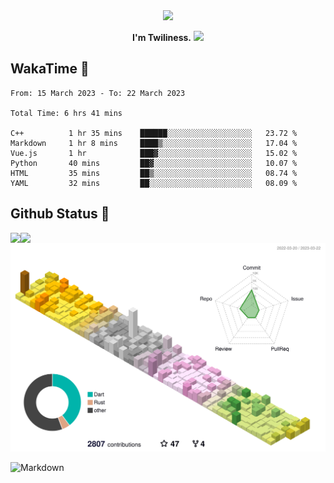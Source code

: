 <div align="center">
<img src="https://images.weserv.nl/?url=avatars.githubusercontent.com/u/10475770?v=4&h=360&w=360&fit=cover&mask=circle&maxage=7d"/>
</div>

<div align="center">

**I'm Twiliness.** <a href="https://github.com/DarkHighness"><img src="https://media.giphy.com/media/hvRJCLFzcasrR4ia7z/giphy.gif" width="5%"></a>

</div>

## WakaTime 🧐

<!--START_SECTION:waka-->

```text
From: 15 March 2023 - To: 22 March 2023

Total Time: 6 hrs 41 mins

C++          1 hr 35 mins    ██████░░░░░░░░░░░░░░░░░░░   23.72 %
Markdown     1 hr 8 mins     ████▒░░░░░░░░░░░░░░░░░░░░   17.04 %
Vue.js       1 hr            ███▓░░░░░░░░░░░░░░░░░░░░░   15.02 %
Python       40 mins         ██▓░░░░░░░░░░░░░░░░░░░░░░   10.07 %
HTML         35 mins         ██▒░░░░░░░░░░░░░░░░░░░░░░   08.74 %
YAML         32 mins         ██░░░░░░░░░░░░░░░░░░░░░░░   08.09 %
```

<!--END_SECTION:waka-->

## Github Status 🥰

<div> 
	<a href="https://github.com/DarkHighness">
		<img align="left" src="https://github-readme-stats-woad-zeta-10.vercel.app/api?username=DarkHighness&show_icons=true&icon_color=805AD5&text_color=718096&bg_color=ffffff&hide_border=true&count_private=true" />
	</a>
	<a href="https://github.com/DarkHighness">
		<img align="left" src="https://github-readme-stats-woad-zeta-10.vercel.app/api/top-langs/?username=DarkHighness&show_icons=true&icon_color=805AD5&text_color=718096&bg_color=ffffff&hide_border=true&count_private=true">
	</a>
</div>

![3D-Profile](https://raw.githubusercontent.com/DarkHighness/DarkHighness/master/profile-3d-contrib/profile-south-season-animate.svg)



 ![Markdown](https://img.shields.io/badge/markdown%20💘-%23000000.svg?style=for-the-badge&logo=markdown&logoColor=white)

